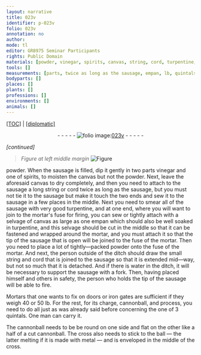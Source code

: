 ```yaml
---
layout: narrative
title: 023v
identifier: p-023v
folio: 023v
annotation: no
author:
mode: tl
editor: GR8975 Seminar Participants
rights: Public Domain
materials: [powder, vinegar, spirits, canvas, string, cord, turpentine, mortar, water, Mortars, iron, metal]
tools: []
measurements: [parts, twice as long as the sausage, empan, lb, quintals, half]
bodyparts: []
places: []
plants: []
professions: []
environments: []
animals: []
---
```


 <p><a href="{{ site.baseurl }}/translation/">[TOC]</a> | <a href="{{ site.baseurl }}/texts/p-023v_tc/" target="_blank">[diplomatic]</a></p><div class="folio" align="center">- - - - - <a href="http://gallica.bnf.fr/ark:/12148/btv1b10500001g/f52.image" target="_blank"><img src="https://cu-mkp.github.io/2017-workshop-edition/assets/photo-icon.png" alt="folio image: " style="display:inline-block; margin-bottom:-3px;"/>023v</a> - - - - - </div>  
 
*[continued]*
  
> *Figure*
> *at left middle margin*
> <a href="https://drive.google.com/open?id=0B9-oNrvWdlO5Tm4ySC1wcUx6Yzg" target="_blank"><img src="https://cu-mkp.github.io/GR8975-edition/assets/photo-icon.png" alt="Figure" style="display:inline-block; margin-bottom:-3px;"/></a>
 
<span class="m">powder</span>. When the sausage is filled, dip it gently in two <span class="ms">parts</span> <span class="m">vinegar</span> and one of <span class="m">spirits</span>, to moisten the <span class="m">canvas</span> but not the <span class="m">powder</span>. Next, leave the aforesaid <span class="m">canvas</span> to dry completely, and then you need to attach to the sausage a long <span class="m">string</span> or <span class="m">cord</span> <span class="ms">twice as long as the sausage</span>, but you must not tie it to the sausage but make it touch the two ends and sew it to the sausage in a few places in the middle. Next you need to smear all of the sausage with very good <span class="m">turpentine</span>, and at one end, where you will want to join to the <span class="m">mortar</span>'s fuse for firing, you can sew or tightly attach with a selvage of <span class="m">canvas</span> as large as one <span class="ms">empan</span> which should also be well soaked in <span class="m">turpentine</span>, and this selvage should be cut in the middle so that it can be fastened and wrapped around the <span class="m">mortar</span>, and you must attach it so that the tip of the sausage that is open will be joined to the fuse of the <span class="m">mortar</span>. Then you need to place a lot of tightly—packed <span class="m">powder</span> onto the fuse of the <span class="m">mortar</span>. And next, the person outside of the ditch should draw the small <span class="m">string</span> and <span class="m">cord</span> that is joined to the sausage so that it is extended mid—way, but not so much that it is detached. And if there is <span class="m">water</span> in the ditch, it will be necessary to support the sausage with a fork. Then, having placed himself and others in safety, the person who holds the tip of the sausage will be able to fire.
 
 
  
<span class="m">Mortars</span> that one wants to fix on doors or <span class="m">iron</span> gates are sufficient if they weigh 40 or 50 <span class="ms">lb</span>. For the rest, for its charge, cannonball, and process, you need to do all just as was already said before concerning the one of 3 <span class="ms">quintals</span>. One man can carry it.
 
 
  
The cannonball needs to be be round on one side and flat on the other like a <span class="ms">half</span> of a cut cannonball. The cross also needs to stick to the ball — the latter melting if it is made with <span class="m">metal</span> — and is enveloped in the middle of the cross.
 
 